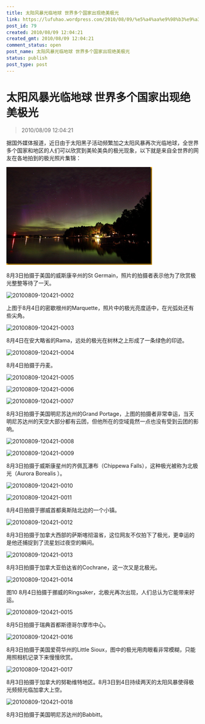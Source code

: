 ```yaml
---
title: 太阳风暴光临地球 世界多个国家出现绝美极光
link: https://lufuhao.wordpress.com/2010/08/09/%e5%a4%aa%e9%98%b3%e9%a3%8e%e6%9a%b4%e5%85%89%e4%b8%b4%e5%9c%b0%e7%90%83-%e4%b8%96%e7%95%8c%e5%a4%9a%e4%b8%aa%e5%9b%bd%e5%ae%b6%e5%87%ba%e7%8e%b0%e7%bb%9d%e7%be%8e%e6%9e%81%e5%85%89/
post_id: 79
created: 2010/08/09 12:04:21
created_gmt: 2010/08/09 12:04:21
comment_status: open
post_name: 太阳风暴光临地球 世界多个国家出现绝美极光
status: publish
post_type: post
---
```


# 太阳风暴光临地球 世界多个国家出现绝美极光

> 2010/08/09 12:04:21

 

据国外媒体报道，近日由于太阳黑子活动频繁加之太阳风暴再次光临地球，全世界多个国家和地区的人们可以欣赏到美轮美奂的极光现象，以下就是来自全世界的网友在各地拍到的极光照片集锦：

![20100809-120421-0001](assets/images/20100809-120421-0001.png)

8月3日拍摄于美国的威斯康辛州的St Germain，照片的拍摄者表示他为了欣赏极光整整等待了一天。 

![20100809-120421-0002](assets/images/20100809-120421-0002.png)

上图于8月4日的密歇根州的Marquette，照片中的极光亮度适中，在光弧处还有些尖角。 

![20100809-120421-0003](assets/images/20100809-120421-0003.png)

8月4日在安大略省的Rama，远处的极光在树林之上形成了一条绿色的印迹。 

![20100809-120421-0004](assets/images/20100809-120421-0004.png)

8月4日拍摄于丹麦。 

![20100809-120421-0005](assets/images/20100809-120421-0005.png)

![20100809-120421-0006](assets/images/20100809-120421-0006.png)

![20100809-120421-0007](assets/images/20100809-120421-0007.png)

8月3日拍摄于美国明尼苏达州的Grand Portage，上图的拍摄者非常幸运，当天明尼苏达州的天空大部分都有云团，但他所在的空域竟然一点也没有受到云团的影响。 

![20100809-120421-0008](assets/images/20100809-120421-0008.png)

![20100809-120421-0009](assets/images/20100809-120421-0009.png)

8月3日拍摄于威斯康星州的齐佩瓦瀑布（Chippewa Falls），这种极光被称为北极光（Aurora Borealis ）。 

![20100809-120421-0010](assets/images/20100809-120421-0010.png)

![20100809-120421-0011](assets/images/20100809-120421-0011.png)

8月4日拍摄于挪威首都奥斯陆北边的一个小镇。 

![20100809-120421-0012](assets/images/20100809-120421-0012.png)

8月3日拍摄于加拿大西部的萨斯喀彻温省，这位网友不仅拍下了极光，更幸运的是他还捕捉到了流星划过夜空的瞬间。 

![20100809-120421-0013](assets/images/20100809-120421-0013.png)

8月3日拍摄于加拿大亚伯达省的Cochrane，这一次又是北极光。 

![20100809-120421-0014](assets/images/20100809-120421-0014.png)

图10 8月4日拍摄于挪威的Ringsaker，北极光再次出现，人们总认为它能带来好运。 

![20100809-120421-0015](assets/images/20100809-120421-0015.png)

8月5日拍摄于瑞典首都斯德哥尔摩市中心。 

![20100809-120421-0016](assets/images/20100809-120421-0016.png)

8月3日拍摄于美国爱荷华州的Little Sioux，图中的极光用肉眼看非常模糊，只能用照相机记录下来慢慢欣赏。 

![20100809-120421-0017](assets/images/20100809-120421-0017.png)

8月3日拍摄于加拿大的努勒维特地区。8月3日到4日持续两天的太阳风暴使得极光频频光临加拿大上空。 

![20100809-120421-0018](assets/images/20100809-120421-0018.png)

8月3日拍摄于美国明尼苏达州的Babbitt。
